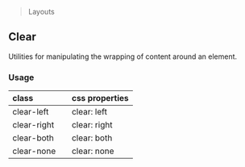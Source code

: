 > Layouts

## Clear

Utilities for manipulating the wrapping of content around an element.

### Usage

| class |  | css properties |
|:--|:--|:--|
| clear-left |  | clear: left |
| clear-right |  | clear: right |
| clear-both |  | clear: both |
| clear-none |  | clear: none |

